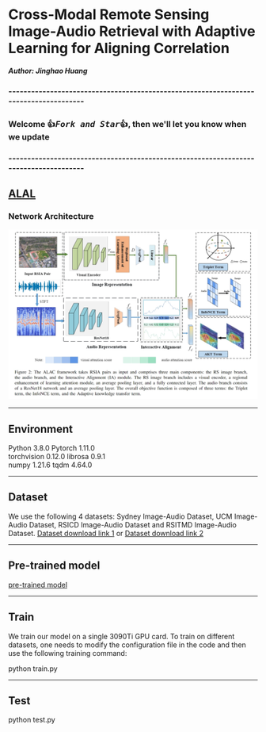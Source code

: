 # Cross-Modal Remote Sensing Image-Audio Retrieval with Adaptive Learning for Aligning Correlation

##### Author: Jinghao Huang 

### -------------------------------------------------------------------------------------
### Welcome :+1:_<big>`Fork and Star`</big>_:+1:, then we'll let you know when we update

### -------------------------------------------------------------------------------------

##
## [ALAL](ALAC/README.md)
### Network Architecture
![arch image](./main.png)


--------------------------
## Environment

Python 3.8.0 
Pytorch 1.11.0  
torchvision 0.12.0
librosa 0.9.1  
numpy 1.21.6
tqdm 4.64.0

--------------------------
## Dataset
We use the following 4 datasets: Sydney Image-Audio Dataset, UCM Image-Audio Dataset, RSICD Image-Audio Dataset and RSITMD Image-Audio Dataset. [Dataset download link 1](https://github.com/ninghailong/Cross-Modal-Remote-Sensing-Image-Sound-Retrieval) or [Dataset download link 2](https://pan.baidu.com/s/1NdZx1n6tQcpGIEXCaB9hrA?pwd=0jlv)

--------------------------
## Pre-trained model
[pre-trained model](https://pan.baidu.com/s/1mt348cCetCZCRRU9aEJC4A?pwd=46t3)

--------------------------
## Train

We train our model on a single 3090Ti GPU card. To train on different datasets, one needs to modify the configuration file in the code and then use the following training command:

 python train.py 

--------------------------
## Test

 python test.py
